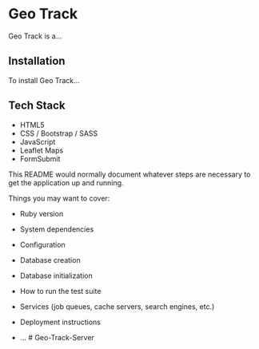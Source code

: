 ﻿# Geo Track #
 Geo Track is a...
 
## Installation ##
 To install Geo Track...
 
 ## Tech Stack ## 
 - HTML5
 - CSS / Bootstrap / SASS
 - JavaScript
 - Leaflet Maps
 - FormSubmit


This README would normally document whatever steps are necessary to get the
application up and running.

Things you may want to cover:

* Ruby version

* System dependencies

* Configuration

* Database creation

* Database initialization

* How to run the test suite

* Services (job queues, cache servers, search engines, etc.)

* Deployment instructions

* ...
#   G e o - T r a c k - S e r v e r 
 
 
